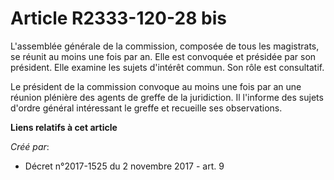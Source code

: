 # Article R2333-120-28 bis

L'assemblée générale de la commission, composée de tous les magistrats, se réunit au moins une fois par an. Elle est
convoquée et présidée par son président. Elle examine les sujets d'intérêt commun. Son rôle est consultatif.

Le président de la commission convoque au moins une fois par an une réunion plénière des agents de greffe de la juridiction.
Il l'informe des sujets d'ordre général intéressant le greffe et recueille ses observations.

**Liens relatifs à cet article**

_Créé par_:

  - Décret n°2017-1525 du 2 novembre 2017 - art. 9
